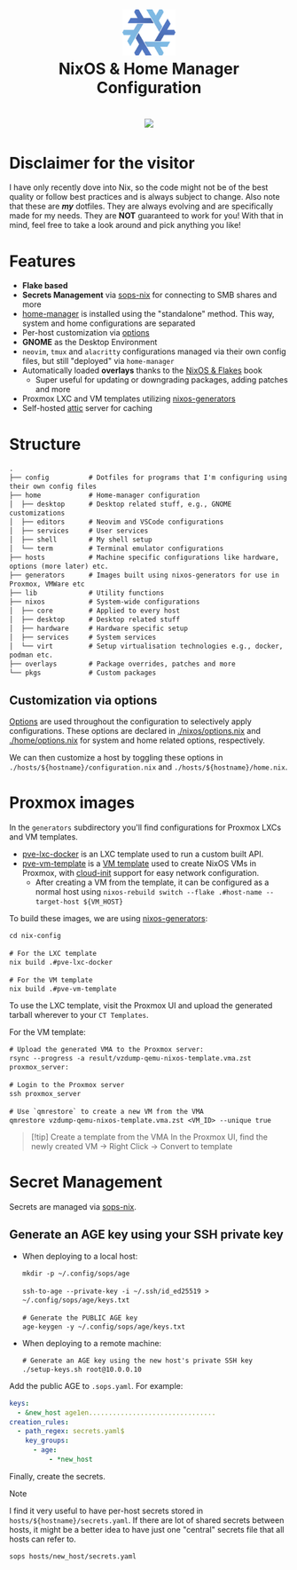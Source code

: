 <div align="center">
<h1>
  <img width="96" src="https://raw.githubusercontent.com/NixOS/nixos-artwork/master/logo/nix-snowflake.svg"></img> <br>
  NixOS & Home Manager Configuration
<p></p>
  <img src="https://builtwithnix.org/badge.svg">
</h1>
</div>

# Disclaimer for the visitor

I have only recently dove into Nix, so the code might not be of the best quality or follow best practices and is always subject to change. Also note that these are **_my_** dotfiles. They are always evolving and are specifically made for my needs. They are **NOT** guaranteed to work for you! With that in mind, feel free to take a look around and pick anything you like!

# Features

- **Flake based**
- **Secrets Management** via [sops-nix](https://github.com/Mic92/sops-nix) for connecting to SMB shares and more
- [home-manager](https://github.com/nix-community/home-manager) is installed using the "standalone" method. This way, system and home configurations are separated
- Per-host customization via [options](https://nixos.wiki/wiki/Extend_NixOS)
- **GNOME** as the Desktop Environment
- `neovim`, `tmux` and `alacritty` configurations managed via their own config files, but still "deployed" via `home-manager`
- Automatically loaded **overlays** thanks to the [NixOS & Flakes](https://nixos-and-flakes.thiscute.world/nixpkgs/overlays) book
  - Super useful for updating or downgrading packages, adding patches and more
- Proxmox LXC and VM templates utilizing [nixos-generators](https://github.com/nix-community/nixos-generators)
- Self-hosted [attic](https://github.com/zhaofengli/attic) server for caching

# Structure

```shell
.
├── config          # Dotfiles for programs that I'm configuring using their own config files
├── home            # Home-manager configuration
│  ├── desktop      # Desktop related stuff, e.g., GNOME customizations
│  ├── editors      # Neovim and VSCode configurations
│  ├── services     # User services
│  ├── shell        # My shell setup
│  └── term         # Terminal emulator configurations
├── hosts           # Machine specific configurations like hardware, options (more later) etc.
├── generators      # Images built using nixos-generators for use in Proxmox, VMWare etc
├── lib             # Utility functions
├── nixos           # System-wide configurations
│  ├── core         # Applied to every host
│  ├── desktop      # Desktop related stuff
│  ├── hardware     # Hardware specific setup
│  ├── services     # System services
│  └── virt         # Setup virtualisation technologies e.g., docker, podman etc.
├── overlays        # Package overrides, patches and more
└── pkgs            # Custom packages
```

## Customization via options

[Options](https://nixos.wiki/wiki/Extend_NixOS) are used throughout the configuration to selectively apply configurations. These options are declared in [./nixos/options.nix](./nixos/options.nix) and [./home/options.nix](./home/options.nix) for system and home related options, respectively.

We can then customize a host by toggling these options in `./hosts/${hostname}/configuration.nix` and `./hosts/${hostname}/home.nix`.

# Proxmox images

In the `generators` subdirectory you'll find configurations for Proxmox LXCs and VM templates.

- [pve-lxc-docker](./generators/pve-lxc-docker) is an LXC template used to run a custom built API.
- [pve-vm-template](./generators/pve-vm-template) is a [VM template](https://pve.proxmox.com/wiki/VM_Templates_and_Clones) used to create NixOS VMs in Proxmox, with [cloud-init](https://cloud-init.io/) support for easy network configuration.
  - After creating a VM from the template, it can be configured as a normal host using `nixos-rebuild switch --flake .#host-name --target-host ${VM_HOST}`

To build these images, we are using [nixos-generators](https://github.com/nix-community/nixos-generators):

```shell
cd nix-config

# For the LXC template
nix build .#pve-lxc-docker

# For the VM template
nix build .#pve-vm-template
```

To use the LXC template, visit the Proxmox UI and upload the generated tarball wherever to your `CT Templates`.

For the VM template:

```shell
# Upload the generated VMA to the Proxmox server:
rsync --progress -a result/vzdump-qemu-nixos-template.vma.zst proxmox_server:

# Login to the Proxmox server
ssh proxmox_server

# Use `qmrestore` to create a new VM from the VMA
qmrestore vzdump-qemu-nixos-template.vma.zst <VM_ID> --unique true
```

> [!tip] Create a template from the VMA
> In the Proxmox UI, find the newly created VM -> Right Click -> Convert to template

# Secret Management

Secrets are managed via [sops-nix](https://github.com/Mic92/sops-nix).

## Generate an AGE key using your SSH private key

- When deploying to a local host:

  ```shell
  mkdir -p ~/.config/sops/age

  ssh-to-age --private-key -i ~/.ssh/id_ed25519 > ~/.config/sops/age/keys.txt

  # Generate the PUBLIC AGE key
  age-keygen -y ~/.config/sops/age/keys.txt
  ```

- When deploying to a remote machine:
  ```shell
  # Generate an AGE key using the new host's private SSH key
  ./setup-keys.sh root@10.0.0.10
  ```

Add the public AGE to `.sops.yaml`. For example:

```yaml
keys:
  - &new_host age1en................................
creation_rules:
  - path_regex: secrets.yaml$
    key_groups:
      - age:
          - *new_host
```

Finally, create the secrets.

> [!Note]
> I find it very useful to have per-host secrets stored in `hosts/${hostname}/secrets.yaml`. If there are lot of shared secrets between hosts, it might be a better idea to have just one "central" secrets file that all hosts can refer to.

```shell
sops hosts/new_host/secrets.yaml
```
